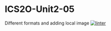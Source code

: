 # ICS2O-Unit2-05
Different formats and adding local image
 [![linter](https://github.com/<Laura-Jin>/<ICS2O-Unit2-05>/workflows/linter/badge.svg)](https://github.com/marketplace/actions/super-linter)
